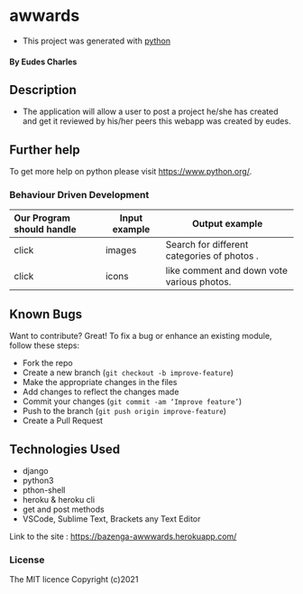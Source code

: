 # awwards

-  This project was generated with [python](https://www.python.org/) 
#### By **Eudes Charles**

## Description
-  The application will allow a user to post a project he/she has created and get it reviewed by his/her peers this webapp was created by eudes.

## Further help

To get more help on python please visit https://www.python.org/.

### Behaviour Driven Development
| Our Program should handle                       | Input example | Output example                                   |
|:------------------------------------------------|---------------|--------------------------------------------------|
|click | images  | Search for different categories of photos .|
|click | icons  | like comment and down vote various photos. |
## Known Bugs
Want to contribute? Great!
To fix a bug or enhance an existing module, follow these steps:
- Fork the repo
- Create a new branch (`git checkout -b improve-feature`)
- Make the appropriate changes in the files
- Add changes to reflect the changes made
- Commit your changes (`git commit -am ‘Improve feature’`)
- Push to the branch (`git push origin improve-feature`)
- Create a Pull Request
## Technologies Used
- django
- python3
- pthon-shell
- heroku & heroku cli
- get and post methods
- VSCode, Sublime Text, Brackets any Text Editor



Link to the site : 
https://bazenga-awwwards.herokuapp.com/

### License
The MIT licence Copyright (c)2021


